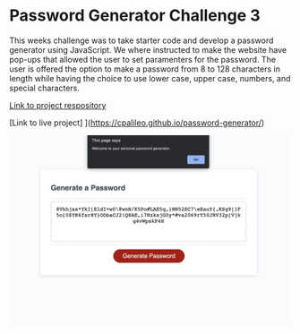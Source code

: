 # Password Generator Challenge 3

This weeks challenge was to take starter code and develop a password generator using JavaScript. We where instructed to make the website have pop-ups that allowed the user to set paramenters for the password. The user is offered the option to make a password from 8 to 128 characters in length while having the choice to use lower case, upper case, numbers, and special characters.

[Link to project respository](https://github.com/cpalileo/password-generator)

[Link to live project] ](https://cpalileo.github.io/password-generator/)

![screenshot of porject](https://github.com/cpalileo/password-generator/blob/main/Screen%20Shot%202022-01-16%20at%2011.14.47%20PM.png)
